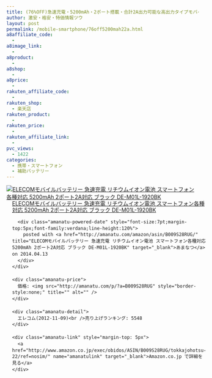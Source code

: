 ```yaml
---
title: (76%OFF)急速充電・5200mAh・2ポート搭載・合計2A出力可能な高出力タイプモバイルバッテリー
author: 激安・格安・特価情報ツウ
layout: post
permalink: /mobile-smartphone/76off5200mah22a.html
a8affiliate_code:
  - 
a8image_link:
  - 
a8product:
  - 
a8shop:
  - 
a8price:
  - 
rakuten_affiliate_code:
  - 
rakuten_shop:
  - 楽天店
rakuten_product:
  - 
rakuten_price:
  - 
rakuten_affiliate_link:
  - 
pvc_views:
  - 1422
categories:
  - 携帯・スマートフォン
  - 補助バッテリー
---
```

<div class="amanatu-box" style="margin-bottom:0px;">
  <div class="amanatu-image" style="float:left;">
    <a href="http://www.amazon.co.jp/exec/obidos/ASIN/B009S28RUG/tokkajohotsu-22/ref=nosim/" name="amanatulink" target="_blank"><img src="http://i2.wp.com/ecx.images-amazon.com/images/I/31O6Y7-JIWL._SL160_.jpg?w=546" alt="ELECOMモバイルバッテリー 急速充電 リチウムイオン電池 スマートフォン各種対応 5200mAh 2ポート2A対応 ブラック DE-M01L-1920BK" style="border: none;" data-recalc-dims="1" /></a>
  </div>
  
  <div class="amanatu-info" style="float:left;margin-left:15px;line-height:120%">
    <div class="amanatu-name" style="margin-bottom:10px;line-height:120%">
      <a href="http://www.amazon.co.jp/exec/obidos/ASIN/B009S28RUG/tokkajohotsu-22/ref=nosim/" name="amanatulink" target="_blank">ELECOMモバイルバッテリー 急速充電 リチウムイオン電池 スマートフォン各種対応 5200mAh 2ポート2A対応 ブラック DE-M01L-1920BK</a> 
      
      <div class="amanatu-powered-date" style="font-size:7pt;margin-top:5px;font-family:verdana;line-height:120%">
        posted with <a href="http://amanatu.com/amazon/asin/B009S28RUG/" title="ELECOMモバイルバッテリー 急速充電 リチウムイオン電池 スマートフォン各種対応 5200mAh 2ポート2A対応 ブラック DE-M01L-1920BK" target="_blank">あまなつ</a> on 2014.04.13
      </div>
    </div>
    
    <div class="amanatu-price">
      価格: <img src="http://amanatu.com/p/?a=B009S28RUG" style="border-style:none;" title="" alt="" />
    </div>
    
    <div class="amanatu-detail">
      エレコム(2012-11-09)<br />売り上げランキング: 5548
    </div>
    
    <div class="amanatu-link" style="margin-top: 5px">
      <a href="http://www.amazon.co.jp/exec/obidos/ASIN/B009S28RUG/tokkajohotsu-22/ref=nosim/" name="amanatulink" target="_blank">Amazon.co.jp で詳細を見る</a>
    </div>
  </div>
  
  <div class="amanatu-footer" style="clear: left">
  </div>
</div>